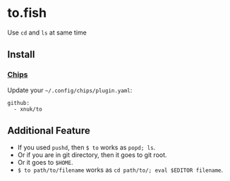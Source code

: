 # to.fish
Use `cd` and `ls` at same time

## Install

### [Chips](https://github.com/xtendo-org/chips)

Update your `~/.config/chips/plugin.yaml`:

```
github:
  - xnuk/to
```

## Additional Feature
- If you used `pushd`, then `$ to` works as `popd; ls`.
- Or if you are in git directory, then it goes to git root.
- Or it goes to `$HOME`.
- `$ to path/to/filename` works as `cd path/to/; eval $EDITOR filename`.
